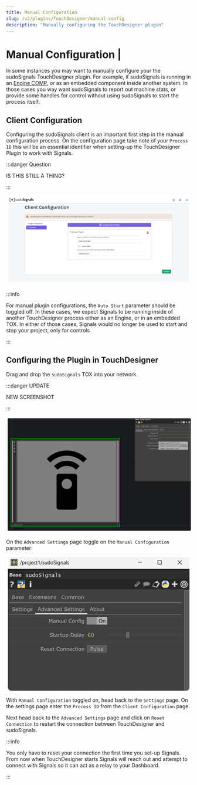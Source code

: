 ```yaml
---
title: Manual Configuration
slug: /v2/plugins/TouchDesigner/manual-config
description: "Manually configuring the TouchDesigner plugin"
---
```


# Manual Configuration | 

In some instances you may want to manually configure your the sudoSignals TouchDesigner plugin. For example, if sudoSignals is running in an [Engine COMP](https://derivative.ca/UserGuide/Engine_COMP), or as an embedded component inside another system. In those cases you way want sudoSignals to report out machine stats, or provide some handles for control without using sudoSignals to start the process itself.

## Client Configuration

Configuring the sudoSignals client is an important first step in the manual configuration process. On the configuration page take note of your `Process ID` this will be an essential identifier when setting-up the TouchDesigner Plugin to work with Signals.

:::danger Question

IS THIS STILL A THING?

:::

![Create Account 002](/img/td-manual-config/td-manual-config-01.png)

:::info

For manual plugin configurations, the `Auto Start` parameter should be toggled off. In these cases, we expect Signals to be running inside of another TouchDesigner process either as an Engine, or in an embedded TOX. In either of those cases, Signals would no longer be used to start and stop your project, only for controls

:::

## Configuring the Plugin in TouchDesigner

Drag and drop the `sudoSignals` TOX into your network.

:::danger UPDATE

NEW SCREENSHOT

:::

![Create Account 002](/img/td-manual-config/td-manual-config-02.png)

On the `Advanced Settings` page toggle on the `Manual Configuration` parameter:

![Create Account 002](/img/td-manual-config/td-manual-config-03.png)

With `Manual Configuration` toggled on, head back to the `Settings` page. On the settings page enter the `Process ID` from the `Client Configuration` page.

Next head back to the `Advanced Settings` page and click on `Reset Connection` to restart the connection between TouchDesigner and sudoSignals.

:::info

You only have to reset your connection the first time you set-up Signals. From now when TouchDesigner starts Signals will reach out and attempt to connect with Signals so it can act as a relay to your Dashboard.

:::

<!-- links -->
[sudoSignals Client]: https://sudosignals-downloads.s3.amazonaws.com/production/sudoSignals_Installer.exe
[TouchDesigner sudoSignals Plugin]: https://github.com/SudoMagicCode/sudoSignals_tdClient_releases//releases/latest/download/SudoSignals.tox